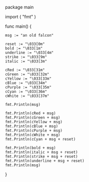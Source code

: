 package main

import (
    "fmt"
)

func main() {

    msg := "an old falcon"

    reset := "\033[0m"
    bold := "\033[1m"
    underline := "\033[4m"
    strike := "\033[9m"
    italic := "\033[3m"

    cRed := "\033[31m"
    cGreen := "\033[32m"
    cYellow := "\033[33m"
    cBlue := "\033[34m"
    cPurple := "\033[35m"
    cCyan := "\033[36m"
    cWhite := "\033[37m"

    fmt.Println(msg)

    fmt.Println(cRed + msg)
    fmt.Println(cGreen + msg)
    fmt.Println(cYellow + msg)
    fmt.Println(cBlue + msg)
    fmt.Println(cPurple + msg)
    fmt.Println(cWhite + msg)
    fmt.Println(cCyan + msg + reset)

    fmt.Println(bold + msg)
    fmt.Println(italic + msg + reset)
    fmt.Println(strike + msg + reset)
    fmt.Println(underline + msg + reset)
    fmt.Println(msg)
}